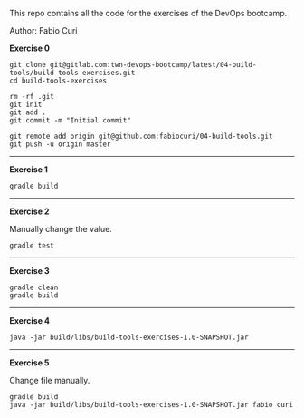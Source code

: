 This repo contains all the code for the exercises of the DevOps bootcamp.

Author: Fabio Curi

**Exercise 0**

```
git clone git@gitlab.com:twn-devops-bootcamp/latest/04-build-tools/build-tools-exercises.git
cd build-tools-exercises

rm -rf .git
git init
git add .
git commit -m "Initial commit"

git remote add origin git@github.com:fabiocuri/04-build-tools.git
git push -u origin master
```

-------------

**Exercise 1**

```
gradle build
```

-------------

**Exercise 2**

Manually change the value.

```
gradle test
```

-------------

**Exercise 3**

```
gradle clean 
gradle build
```

-------------

**Exercise 4**

```
java -jar build/libs/build-tools-exercises-1.0-SNAPSHOT.jar
```

-------------

**Exercise 5**

Change file manually.

```
gradle build
java -jar build/libs/build-tools-exercises-1.0-SNAPSHOT.jar fabio curi
```